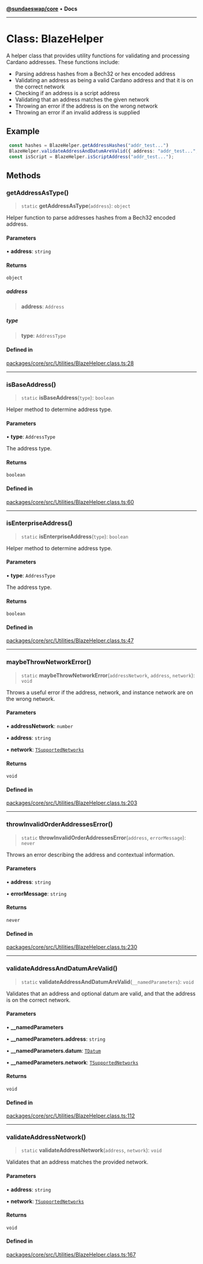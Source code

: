 [**@sundaeswap/core**](../../README.md) • **Docs**

***

# Class: BlazeHelper

A helper class that provides utility functions for validating and processing
Cardano addresses. These functions include:
- Parsing address hashes from a Bech32 or hex encoded address
- Validating an address as being a valid Cardano address and that it is on the correct network
- Checking if an address is a script address
- Validating that an address matches the given network
- Throwing an error if the address is on the wrong network
- Throwing an error if an invalid address is supplied

## Example

```typescript
 const hashes = BlazeHelper.getAddressHashes("addr_test...")
 BlazeHelper.validateAddressAndDatumAreValid({ address: "addr_test...", network: "mainnet" });
 const isScript = BlazeHelper.isScriptAddress("addr_test...");
```

## Methods

### getAddressAsType()

> `static` **getAddressAsType**(`address`): `object`

Helper function to parse addresses hashes from a Bech32 encoded address.

#### Parameters

• **address**: `string`

#### Returns

`object`

##### address

> **address**: `Address`

##### type

> **type**: `AddressType`

#### Defined in

[packages/core/src/Utilities/BlazeHelper.class.ts:28](https://github.com/SundaeSwap-finance/sundae-sdk/blob/main/packages/core/src/Utilities/BlazeHelper.class.ts#L28)

***

### isBaseAddress()

> `static` **isBaseAddress**(`type`): `boolean`

Helper method to determine address type.

#### Parameters

• **type**: `AddressType`

The address type.

#### Returns

`boolean`

#### Defined in

[packages/core/src/Utilities/BlazeHelper.class.ts:60](https://github.com/SundaeSwap-finance/sundae-sdk/blob/main/packages/core/src/Utilities/BlazeHelper.class.ts#L60)

***

### isEnterpriseAddress()

> `static` **isEnterpriseAddress**(`type`): `boolean`

Helper method to determine address type.

#### Parameters

• **type**: `AddressType`

The address type.

#### Returns

`boolean`

#### Defined in

[packages/core/src/Utilities/BlazeHelper.class.ts:47](https://github.com/SundaeSwap-finance/sundae-sdk/blob/main/packages/core/src/Utilities/BlazeHelper.class.ts#L47)

***

### maybeThrowNetworkError()

> `static` **maybeThrowNetworkError**(`addressNetwork`, `address`, `network`): `void`

Throws a useful error if the address, network, and instance network are on the wrong network.

#### Parameters

• **addressNetwork**: `number`

• **address**: `string`

• **network**: [`TSupportedNetworks`](../../Core/type-aliases/TSupportedNetworks.md)

#### Returns

`void`

#### Defined in

[packages/core/src/Utilities/BlazeHelper.class.ts:203](https://github.com/SundaeSwap-finance/sundae-sdk/blob/main/packages/core/src/Utilities/BlazeHelper.class.ts#L203)

***

### throwInvalidOrderAddressesError()

> `static` **throwInvalidOrderAddressesError**(`address`, `errorMessage`): `never`

Throws an error describing the address and contextual information.

#### Parameters

• **address**: `string`

• **errorMessage**: `string`

#### Returns

`never`

#### Defined in

[packages/core/src/Utilities/BlazeHelper.class.ts:230](https://github.com/SundaeSwap-finance/sundae-sdk/blob/main/packages/core/src/Utilities/BlazeHelper.class.ts#L230)

***

### validateAddressAndDatumAreValid()

> `static` **validateAddressAndDatumAreValid**(`__namedParameters`): `void`

Validates that an address and optional datum are valid,
and that the address is on the correct network.

#### Parameters

• **\_\_namedParameters**

• **\_\_namedParameters.address**: `string`

• **\_\_namedParameters.datum**: [`TDatum`](../../Core/type-aliases/TDatum.md)

• **\_\_namedParameters.network**: [`TSupportedNetworks`](../../Core/type-aliases/TSupportedNetworks.md)

#### Returns

`void`

#### Defined in

[packages/core/src/Utilities/BlazeHelper.class.ts:112](https://github.com/SundaeSwap-finance/sundae-sdk/blob/main/packages/core/src/Utilities/BlazeHelper.class.ts#L112)

***

### validateAddressNetwork()

> `static` **validateAddressNetwork**(`address`, `network`): `void`

Validates that an address matches the provided network.

#### Parameters

• **address**: `string`

• **network**: [`TSupportedNetworks`](../../Core/type-aliases/TSupportedNetworks.md)

#### Returns

`void`

#### Defined in

[packages/core/src/Utilities/BlazeHelper.class.ts:167](https://github.com/SundaeSwap-finance/sundae-sdk/blob/main/packages/core/src/Utilities/BlazeHelper.class.ts#L167)

